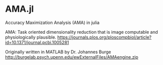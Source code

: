 # AMA.jl
Accuracy Maximization Analysis (AMA) in julia

AMA: Task oriented dimensionality reduction that is image computable and physiologically plausible.
https://journals.plos.org/ploscompbiol/article?id=10.1371/journal.pcbi.1005281

Originally written in MATLAB by Dr. Johannes Burge
    http://burgelab.psych.upenn.edu/ewExternalFiles/AMAengine.zip
